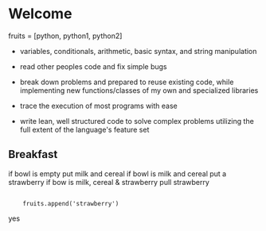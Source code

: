 # Welcome

fruits = [python, python1, python2]

- variables, conditionals, arithmetic, basic syntax, and string manipulation

- read other peoples code and fix simple bugs

- break down problems and prepared to reuse existing code, while implementing new functions/classes of my own and specialized libraries

- trace the execution of most programs with ease

- write lean, well structured code to solve complex problems utilizing the full extent of the language's feature set

## Breakfast

if bowl is empty
  put milk and cereal
if bowl is milk and cereal
  put a strawberry
if bow is milk, cereal & strawberry
  pull strawberry

```

    fruits.append('strawberry')

```

yes

